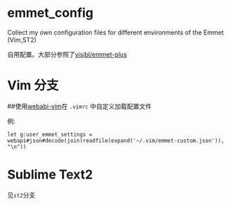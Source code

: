 # emmet_config
Collect my own configuration files for different environments of the Emmet (Vim,ST2)

自用配置。大部分参照了[yisibl/emmet-plus](https://github.com/yisibl/emmet-plus)

# Vim 分支
##使用[webabi-vim](https://github.com/mattn/webapi-vim)在 `.vimrc` 中自定义加载配置文件

例:

```viml
let g:user_emmet_settings = webapi#json#decode(join(readfile(expand('~/.vim/emmet-custom.json')), "\n"))
```

# Sublime Text2 

见`st2`分支


